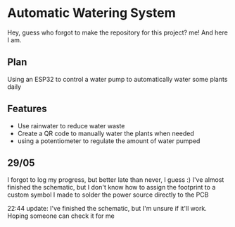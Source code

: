# Automatic Watering System
Hey, guess who forgot to make the repository for this project? me! And here I am. 

## Plan
Using an ESP32 to control a water pump to automatically water some plants daily

## Features
- Use rainwater to reduce water waste
- Create a QR code to manually water the plants when needed
- using a potentiometer to regulate the amount of water pumped

## 29/05
I forgot to log my progress, but better late than never, I guess :)
I've almost finished the schematic, but I don't know how to assign the footprint to a custom symbol I made to solder the power source directly to the PCB

22:44 update:
I've finished the schematic, but I'm unsure if it'll work. Hoping someone can check it for me
